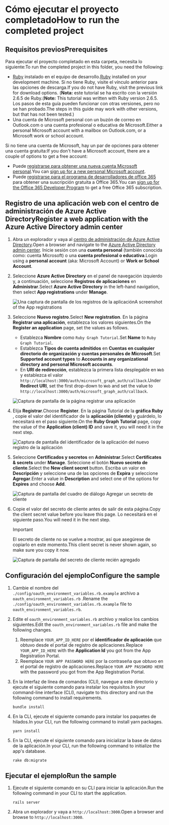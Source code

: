 # <a name="how-to-run-the-completed-project"></a><span data-ttu-id="60e9d-101">Cómo ejecutar el proyecto completado</span><span class="sxs-lookup"><span data-stu-id="60e9d-101">How to run the completed project</span></span>

## <a name="prerequisites"></a><span data-ttu-id="60e9d-102">Requisitos previos</span><span class="sxs-lookup"><span data-stu-id="60e9d-102">Prerequisites</span></span>

<span data-ttu-id="60e9d-103">Para ejecutar el proyecto completado en esta carpeta, necesita lo siguiente:</span><span class="sxs-lookup"><span data-stu-id="60e9d-103">To run the completed project in this folder, you need the following:</span></span>

- <span data-ttu-id="60e9d-104">[Ruby](https://www.ruby-lang.org/en/downloads/) instalado en el equipo de desarrollo.</span><span class="sxs-lookup"><span data-stu-id="60e9d-104">[Ruby](https://www.ruby-lang.org/en/downloads/) installed on your development machine.</span></span> <span data-ttu-id="60e9d-105">Si no tiene Ruby, visite el vínculo anterior para las opciones de descarga.</span><span class="sxs-lookup"><span data-stu-id="60e9d-105">If you do not have Ruby, visit the previous link for download options.</span></span> <span data-ttu-id="60e9d-106">(**Nota:** este tutorial se ha escrito con la versión 2.6.5 de Ruby.</span><span class="sxs-lookup"><span data-stu-id="60e9d-106">(**Note:** This tutorial was written with Ruby version 2.6.5.</span></span> <span data-ttu-id="60e9d-107">Los pasos de esta guía pueden funcionar con otras versiones, pero no se han probado.</span><span class="sxs-lookup"><span data-stu-id="60e9d-107">The steps in this guide may work with other versions, but that has not been tested.)</span></span>
- <span data-ttu-id="60e9d-108">Una cuenta de Microsoft personal con un buzón de correo en Outlook.com o una cuenta profesional o educativa de Microsoft.</span><span class="sxs-lookup"><span data-stu-id="60e9d-108">Either a personal Microsoft account with a mailbox on Outlook.com, or a Microsoft work or school account.</span></span>

<span data-ttu-id="60e9d-109">Si no tiene una cuenta de Microsoft, hay un par de opciones para obtener una cuenta gratuita:</span><span class="sxs-lookup"><span data-stu-id="60e9d-109">If you don't have a Microsoft account, there are a couple of options to get a free account:</span></span>

- <span data-ttu-id="60e9d-110">Puede [registrarse para obtener una nueva cuenta Microsoft personal](https://signup.live.com/signup?wa=wsignin1.0&rpsnv=12&ct=1454618383&rver=6.4.6456.0&wp=MBI_SSL_SHARED&wreply=https://mail.live.com/default.aspx&id=64855&cbcxt=mai&bk=1454618383&uiflavor=web&uaid=b213a65b4fdc484382b6622b3ecaa547&mkt=E-US&lc=1033&lic=1).</span><span class="sxs-lookup"><span data-stu-id="60e9d-110">You can [sign up for a new personal Microsoft account](https://signup.live.com/signup?wa=wsignin1.0&rpsnv=12&ct=1454618383&rver=6.4.6456.0&wp=MBI_SSL_SHARED&wreply=https://mail.live.com/default.aspx&id=64855&cbcxt=mai&bk=1454618383&uiflavor=web&uaid=b213a65b4fdc484382b6622b3ecaa547&mkt=E-US&lc=1033&lic=1).</span></span>
- <span data-ttu-id="60e9d-111">Puede [registrarse para el programa de desarrolladores de office 365](https://developer.microsoft.com/office/dev-program) para obtener una suscripción gratuita a Office 365.</span><span class="sxs-lookup"><span data-stu-id="60e9d-111">You can [sign up for the Office 365 Developer Program](https://developer.microsoft.com/office/dev-program) to get a free Office 365 subscription.</span></span>

## <a name="register-a-web-application-with-the-azure-active-directory-admin-center"></a><span data-ttu-id="60e9d-112">Registro de una aplicación web con el centro de administración de Azure Active Directory</span><span class="sxs-lookup"><span data-stu-id="60e9d-112">Register a web application with the Azure Active Directory admin center</span></span>

1. <span data-ttu-id="60e9d-113">Abra un explorador y vaya al [centro de administración de Azure Active Directory](https://aad.portal.azure.com).</span><span class="sxs-lookup"><span data-stu-id="60e9d-113">Open a browser and navigate to the [Azure Active Directory admin center](https://aad.portal.azure.com).</span></span> <span data-ttu-id="60e9d-114">Inicie sesión con una **cuenta personal** (también conocida como: cuenta Microsoft) o una **cuenta profesional o educativa**.</span><span class="sxs-lookup"><span data-stu-id="60e9d-114">Login using a **personal account** (aka: Microsoft Account) or **Work or School Account**.</span></span>

1. <span data-ttu-id="60e9d-115">Seleccione **Azure Active Directory** en el panel de navegación izquierdo y, a continuación, seleccione **Registros de aplicaciones** en **Administrar**.</span><span class="sxs-lookup"><span data-stu-id="60e9d-115">Select **Azure Active Directory** in the left-hand navigation, then select **App registrations** under **Manage**.</span></span>

    ![<span data-ttu-id="60e9d-116">Una captura de pantalla de los registros de la aplicación</span><span class="sxs-lookup"><span data-stu-id="60e9d-116">A screenshot of the App registrations</span></span> ](/tutorial/images/aad-portal-app-registrations.png)

1. <span data-ttu-id="60e9d-117">Seleccione **Nuevo registro**.</span><span class="sxs-lookup"><span data-stu-id="60e9d-117">Select **New registration**.</span></span> <span data-ttu-id="60e9d-118">En la página **Registrar una aplicación**, establezca los valores siguientes.</span><span class="sxs-lookup"><span data-stu-id="60e9d-118">On the **Register an application** page, set the values as follows.</span></span>

    - <span data-ttu-id="60e9d-119">Establezca **Nombre** como `Ruby Graph Tutorial`.</span><span class="sxs-lookup"><span data-stu-id="60e9d-119">Set **Name** to `Ruby Graph Tutorial`.</span></span>
    - <span data-ttu-id="60e9d-120">Establezca **Tipos de cuenta admitidos** en **Cuentas en cualquier directorio de organización y cuentas personales de Microsoft**.</span><span class="sxs-lookup"><span data-stu-id="60e9d-120">Set **Supported account types** to **Accounts in any organizational directory and personal Microsoft accounts**.</span></span>
    - <span data-ttu-id="60e9d-121">En **URI de redirección**, establezca la primera lista desplegable en `Web` y establezca el valor `http://localhost:3000/auth/microsoft_graph_auth/callback`.</span><span class="sxs-lookup"><span data-stu-id="60e9d-121">Under **Redirect URI**, set the first drop-down to `Web` and set the value to `http://localhost:3000/auth/microsoft_graph_auth/callback`.</span></span>

    ![Captura de pantalla de la página registrar una aplicación](/tutorial/images/aad-register-an-app.png)

1. <span data-ttu-id="60e9d-123">Elija **Registrar**.</span><span class="sxs-lookup"><span data-stu-id="60e9d-123">Choose **Register**.</span></span> <span data-ttu-id="60e9d-124">En la página Tutorial de la **gráfica Ruby** , copie el valor del identificador de la **aplicación (cliente)** y guárdelo, lo necesitará en el paso siguiente.</span><span class="sxs-lookup"><span data-stu-id="60e9d-124">On the **Ruby Graph Tutorial** page, copy the value of the **Application (client) ID** and save it, you will need it in the next step.</span></span>

    ![Captura de pantalla del identificador de la aplicación del nuevo registro de la aplicación](/tutorial/images/aad-application-id.png)

1. <span data-ttu-id="60e9d-126">Seleccione **Certificados y secretos** en **Administrar**.</span><span class="sxs-lookup"><span data-stu-id="60e9d-126">Select **Certificates & secrets** under **Manage**.</span></span> <span data-ttu-id="60e9d-127">Seleccione el botón **Nuevo secreto de cliente**.</span><span class="sxs-lookup"><span data-stu-id="60e9d-127">Select the **New client secret** button.</span></span> <span data-ttu-id="60e9d-128">Escriba un valor en **Descripción** y seleccione una de las opciones de **Expira** y seleccione **Agregar**.</span><span class="sxs-lookup"><span data-stu-id="60e9d-128">Enter a value in **Description** and select one of the options for **Expires** and choose **Add**.</span></span>

    ![Captura de pantalla del cuadro de diálogo Agregar un secreto de cliente](/tutorial/images/aad-new-client-secret.png)

1. <span data-ttu-id="60e9d-130">Copie el valor del secreto de cliente antes de salir de esta página.</span><span class="sxs-lookup"><span data-stu-id="60e9d-130">Copy the client secret value before you leave this page.</span></span> <span data-ttu-id="60e9d-131">Lo necesitará en el siguiente paso.</span><span class="sxs-lookup"><span data-stu-id="60e9d-131">You will need it in the next step.</span></span>

    > [!IMPORTANT]
    > <span data-ttu-id="60e9d-132">El secreto de cliente no se vuelve a mostrar, así que asegúrese de copiarlo en este momento.</span><span class="sxs-lookup"><span data-stu-id="60e9d-132">This client secret is never shown again, so make sure you copy it now.</span></span>

    ![Captura de pantalla del secreto de cliente recién agregado](/tutorial/images/aad-copy-client-secret.png)

## <a name="configure-the-sample"></a><span data-ttu-id="60e9d-134">Configuración del ejemplo</span><span class="sxs-lookup"><span data-stu-id="60e9d-134">Configure the sample</span></span>

1. <span data-ttu-id="60e9d-135">Cambie el nombre del `./config/oauth_environment_variables.rb.example` archivo a `oauth_environment_variables.rb` .</span><span class="sxs-lookup"><span data-stu-id="60e9d-135">Rename the `./config/oauth_environment_variables.rb.example` file to `oauth_environment_variables.rb`.</span></span>
1. <span data-ttu-id="60e9d-136">Edite el `oauth_environment_variables.rb` archivo y realice los cambios siguientes.</span><span class="sxs-lookup"><span data-stu-id="60e9d-136">Edit the `oauth_environment_variables.rb` file and make the following changes.</span></span>
    1. <span data-ttu-id="60e9d-137">Reemplace `YOUR_APP_ID_HERE` por el **identificador de aplicación** que obtuvo desde el portal de registro de aplicaciones.</span><span class="sxs-lookup"><span data-stu-id="60e9d-137">Replace `YOUR_APP_ID_HERE` with the **Application Id** you got from the App Registration Portal.</span></span>
    1. <span data-ttu-id="60e9d-138">Reemplace `YOUR APP PASSWORD HERE` por la contraseña que obtuvo en el portal de registro de aplicaciones.</span><span class="sxs-lookup"><span data-stu-id="60e9d-138">Replace `YOUR APP PASSWORD HERE` with the password you got from the App Registration Portal.</span></span>
1. <span data-ttu-id="60e9d-139">En la interfaz de línea de comandos (CLI), navegue a este directorio y ejecute el siguiente comando para instalar los requisitos.</span><span class="sxs-lookup"><span data-stu-id="60e9d-139">In your command-line interface (CLI), navigate to this directory and run the following command to install requirements.</span></span>

    ```Shell
    bundle install
    ```

1. <span data-ttu-id="60e9d-140">En la CLI, ejecute el siguiente comando para instalar los paquetes de hilados.</span><span class="sxs-lookup"><span data-stu-id="60e9d-140">In your CLI, run the following command to install yarn packages.</span></span>

    ```Shell
    yarn install
    ```

1. <span data-ttu-id="60e9d-141">En la CLI, ejecute el siguiente comando para inicializar la base de datos de la aplicación.</span><span class="sxs-lookup"><span data-stu-id="60e9d-141">In your CLI, run the following command to initialize the app's database.</span></span>

    ```Shell
    rake db:migrate
    ```

## <a name="run-the-sample"></a><span data-ttu-id="60e9d-142">Ejecutar el ejemplo</span><span class="sxs-lookup"><span data-stu-id="60e9d-142">Run the sample</span></span>

1. <span data-ttu-id="60e9d-143">Ejecute el siguiente comando en su CLI para iniciar la aplicación.</span><span class="sxs-lookup"><span data-stu-id="60e9d-143">Run the following command in your CLI to start the application.</span></span>

    ```Shell
    rails server
    ```

1. <span data-ttu-id="60e9d-144">Abra un explorador y vaya a `http://localhost:3000`.</span><span class="sxs-lookup"><span data-stu-id="60e9d-144">Open a browser and browse to `http://localhost:3000`.</span></span>
